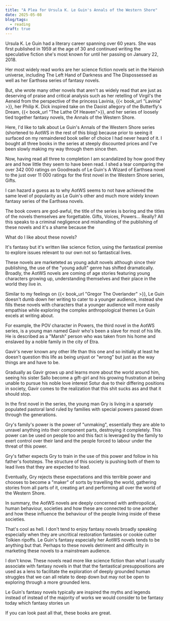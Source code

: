 ```yaml
---
title: "A Plea for Ursula K. Le Guin's Annals of the Western Shore"
date: 2025-05-08
blog/tags:
  - reading
draft: true
---
```

Ursula K. Le Guin had a literary career spanning over 60 years. She was first published in 1959 at the age of 30 and continued writing the speculative fiction she's most known for until her passing on January 22, 2018.

Her most widely read works are her science fiction novels set in the Hainish universe, including The Left Hand of Darkness and The Dispossessed as well as her Earthsea series of fantasy novels.

But, she wrote many other novels that aren't as widely read that are just as deserving of praise and critical analysis such as her retelling of Virgil's the Aeneid from the perspective of the princess Lavinia, {{< book_url "Lavinia" >}}, her Philip K. Dick inspired take on the Daoist allegory of the Butterfly's Dream, {{< book_url "The Lathe Of Heaven">}}, and her series of loosely tied together fantasy novels, the Annals of the Western Shore.

Here, I'd like to talk about Le Guin's Annals of the Western Shore series (shortened to AotWS in the rest of this blog) because prior to seeing it surfaced on my remaindered book seller of choice I had never heard of it. I bought all three books in the series at steeply discounted prices and I've been slowly making my way through them since then.

Now, having read all three to completion I am scandalized by how good they are and how little they seem to have been read. I shed a tear comparing the over 342 000 ratings on Goodreads of Le Guin's A Wizard of Earthsea novel to the just over 11 000 ratings for the first novel in the Western Shore series, Gifts.

I can hazard a guess as to why AotWS seems to not have achieved the same level of popularity as Le Guin's other and much more widely known fantasy series of the Earthsea novels.

The book covers are god-awful, the title of the series is boring and the titles of the novels themselves are forgettable. Gifts, Voices, Powers... Really? All this speaks to a criminal negligence and mishandling of the publishing of these novels and it's a shame because the 

What do I like about these novels?

It's fantasy but it's written like science fiction, using the fantastical premise to explore issues relevant to our own not so fantastical lives.

These novels are marketeted as young adult novels although since their publishing, the use of the "young adult" genre has shifted dramatically. Broadly, the AotWS novels are coming of age stories featuring young characters growing up, understanding themselves and their place in the world they live in.

Similar to my feelings on {{< book_url "Gregor The Overlander" >}}, Le Guin doesn't dumb down her writing to cater to a younger audience, instead she fills these novels with characters that a younger audience will more easily empathise while exploring the complex anthropological themes Le Guin excels at writing about.

For example, the POV character in Powers, the third novel in the AotWS series, is a young man named Gavir who's been a slave for most of his life. He is described as a "Marsh" person who was taken from his home and enslaved by a noble family in the city of Etra.

Gavir's never known any other life than this one and so initially at least he doesn't question this life as being unjust or "wrong" but just as the way things are and have to be.

Gradually as Gavir grows up and learns more about the world around him, seeing his sister Sallo become a gift-girl and his growing frustration at being unable to pursue his noble love interest Sotur due to their differing positions in society, Gavir comes to the realization that this shit sucks ass and that it should stop.

In the first novel in the series, the young man Gry is living in a sparsely populated pastoral land ruled by families with special powers passed down through the generations.

Gry's family's power is the power of "unmaking", essentially they are able to unravel anything into their component parts, destroying it completely. This power can be used on people too and this fact is leveraged by the family to exert control over their land and the people forced to labour under the threat of this power.

Gry's father expects Gry to train in the use of this power and follow in his father's footsteps. The structure of this society is pushing both of them to lead lives that they are expected to lead.

Eventually, Gry rejects these expectations and this terrible power and chooses to become a "maker" of sorts by travelling the world, gathering stories from all parts of it, creating art and performing all over the world of the Western Shore.

In summary, the AotWS novels are deeply concerned with anthropolical, human behaviour, societies and how these are connected to one another and how these influence the behaviour of the people living inside of these societies.


That's cool as hell. I don't tend to enjoy fantasy novels broadly speaking especially when they are uncritical restoration fantasies or cookie cutter Tolkien ripoffs. Le Guin's fantasy especially her AotWS novels tends to be anything but that. Perhaps to these novels detriment and difficulty in marketing these novels to a mainstream audience.

I don't know. These novels read more like science fiction than what I usually associate with fantasy novels in that that the fantastical presuppositions are used as a lens to facilitate the exploration of deeply grounded human struggles that we can all relate to deep down but may not be open to exploring through a more grounded lens.



Le Guin's fantasy novels typically are inspired the myths and legends instead of  instead of the majority of works we would consider to be fantasy today which   fantasy stories un

If you can look past all that, these books are great.